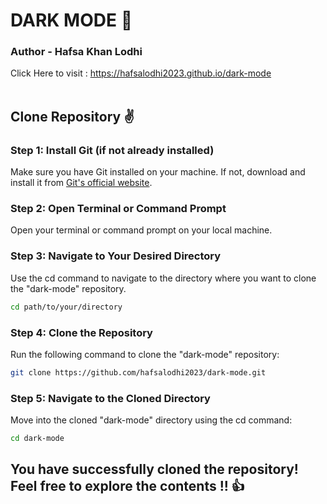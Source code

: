 # DARK MODE 🎉
### Author - Hafsa Khan Lodhi
Click Here to visit : https://hafsalodhi2023.github.io/dark-mode<br><br>
## Clone Repository ✌
### Step 1: Install Git (if not already installed)
Make sure you have Git installed on your machine. If not, download and install it from <a href="https://git-scm.com/" >Git's official website</a>.
### Step 2: Open Terminal or Command Prompt
Open your terminal or command prompt on your local machine.
### Step 3: Navigate to Your Desired Directory
Use the cd command to navigate to the directory where you want to clone the "dark-mode" repository.
```bash
cd path/to/your/directory
```
### Step 4: Clone the Repository
Run the following command to clone the "dark-mode" repository:
```bash
git clone https://github.com/hafsalodhi2023/dark-mode.git
```
### Step 5: Navigate to the Cloned Directory
Move into the cloned "dark-mode" directory using the cd command:
```bash
cd dark-mode
```

## You have successfully cloned the repository! Feel free to explore the contents !! 👍
